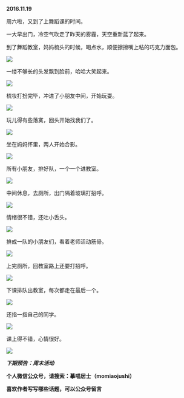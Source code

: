 
          
            
**2016.11.19**

周六啦，又到了上舞蹈课的时间。

一大早出门，冷空气吹走了昨天的雾霾，天空重新蓝了起来。

到了舞蹈教室，妈妈梳头的时候，喝点水，顺便擦擦嘴上粘的巧克力面包。




![](img/51001-b17f848301330bf5.jpg)




一缕不够长的头发飘到脸前，哈哈大笑起来。




![](img/51001-a4f910d4be698356.jpg)




梳妆打扮完毕，冲进了小朋友中间，开始玩耍。




![](img/51001-6a7352c7f81839ba.jpg)




玩儿得有些落寞，回头开始找我们了。




![](img/51001-25e7a1305fa95d09.jpg)




坐在妈妈怀里，两人开始合影。




![](img/51001-4dc40236878594a5.jpg)




所有小朋友，排好队，一个一个进教室。




![](img/51001-f204ce15db51cd47.jpg)




中间休息，去厕所，出门隔着玻璃打招呼。




![](img/51001-160ac73e78437dce.jpg)




情绪很不错，还吐小舌头。




![](img/51001-316347dc63d76e46.jpg)




排成一队的小朋友们，看着老师活动筋骨。




![](img/51001-253bffd3d752371c.jpg)




上完厕所，回教室路上还要打招呼。




![](img/51001-cd40fb5a43b603bb.jpg)




下课排队出教室，每次都走在最后一个。




![](img/51001-0bbaf92b2fae9e68.jpg)




还指一指自己的同学。




![](img/51001-5a23fadc0efeadbf.jpg)




课上得不错，心情很好。




![](img/51001-8250d750b5e508f2.jpg)





***下期预告：周末活动***


**个人微信公众号，请搜索：摹喵居士（momiaojushi）**

**喜欢作者写写哪些话题，可以公众号留言**

          
        
